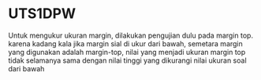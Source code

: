 # UTS1DPW

Untuk mengukur ukuran margin, dilakukan pengujian dulu pada margin top. karena kadang kala jika margin sial di ukur dari bawah, semetara margin yang digunakan adalah margin-top, nilai yang menjadi ukuran margin top tidak selamanya sama dengan nilai tinggi yang dikurangi nilai ukuran soal dari bawah
